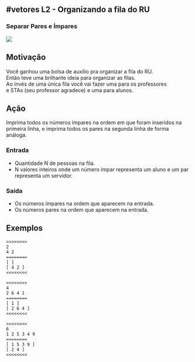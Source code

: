 ## #vetores L2 - Organizando a fila do RU
### Separar Pares e Ímpares

![](__capa.jpg)

## Motivação

Você ganhou uma bolsa de auxílio pra organizar a fila do RU.  
Então teve uma brilhante ideia para organizar as filas.  
Ao invés de uma única fila você vai fazer uma para os professores  
e STAs (seu professor agradece) e uma para alunos.

## Ação

Imprima todos os números ímpares na ordem em que foram inseridos na primeira linha, e imprima todos os pares na segunda linha de forma análoga.

### Entrada

*   Quantidade N de pessoas na fila.
*   N valores inteiros onde um número ímpar representa um aluno e um par representa um servidor.  

### Saída

*   Os números ímpares na ordem que aparecem na entrada.
*   Os números pares na ordem que aparecem na entrada.

## Exemplos

```
>>>>>>>>
2
4 2
========
[ ]
[ 4 2 ]
<<<<<<<<

>>>>>>>>
4
2 6 4 1
========
[ 1 ]
[ 2 6 4 ]
<<<<<<<<

>>>>>>>>
6
1 2 5 3 4 9
========
[ 1 5 3 9 ]
[ 2 4 ]
<<<<<<<<
```
